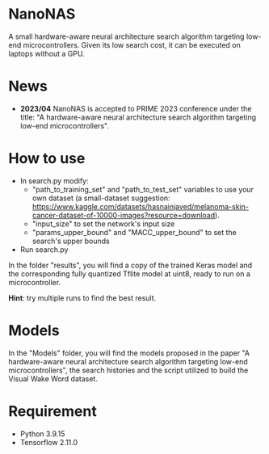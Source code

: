 # NanoNAS
A small hardware-aware neural architecture search algorithm targeting low-end microcontrollers. Given its low search cost, it can be executed on laptops without a GPU.

# News
* **2023/04** NanoNAS is accepted to PRIME 2023 conference under the title: "A hardware-aware neural architecture search algorithm targeting low-end microcontrollers".

# How to use
* In search.py modify: 
  * "path_to_training_set" and "path_to_test_set" variables to use your own dataset (a small-dataset suggestion: https://www.kaggle.com/datasets/hasnainjaved/melanoma-skin-cancer-dataset-of-10000-images?resource=download).
  * "input_size" to set the network's input size
  * "params_upper_bound" and "MACC_upper_bound" to set the search's upper bounds
* Run search.py

In the folder "results", you will find a copy of the trained Keras model and the corresponding fully quantized Tflite model at uint8, ready to run on a microcontroller.

**Hint**: try multiple runs to find the best result.

# Models 
In the "Models" folder, you will find the models proposed in the paper "A hardware-aware neural architecture search algorithm targeting low-end microcontrollers", the search histories and the script utilized to build the Visual Wake Word dataset.

# Requirement
* Python 3.9.15
* Tensorflow 2.11.0
